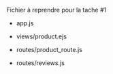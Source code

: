 Fichier à reprendre pour la tache #1

- app.js

- views/product.ejs

- routes/product_route.js

- routes/reviews.js
